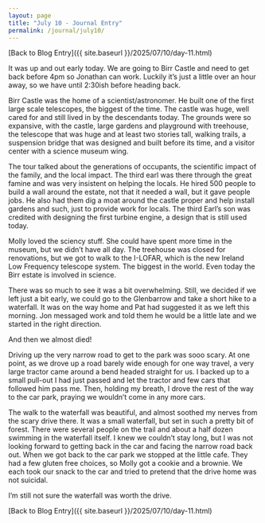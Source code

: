 ```yaml
---
layout: page
title: "July 10 - Journal Entry"
permalink: /journal/july10/
---
```


[Back to Blog Entry]({{ site.baseurl }}/2025/07/10/day-11.html)

It was up and out early today. We are going to Birr Castle and need to get back before 4pm so Jonathan can work. Luckily it’s just a little over an hour away, so we have until 2:30ish before heading back. 

Birr Castle was the home of a scientist/astronomer. He built one of the first large scale telescopes, the biggest of the time. The castle was huge, well cared for and still lived in by the descendants today. The grounds were so expansive, with the castle, large gardens and playground with treehouse, the telescope that was huge and at least two stories tall, walking trails, a suspension bridge that was designed and built before its time, and a visitor center with a science museum wing. 

The tour talked about the generations of occupants, the scientific impact of the family, and the local impact. The third earl was there through the great famine and was very insistent on helping the locals. He hired 500 people to build a wall around the estate, not that it needed a wall, but it gave people jobs. He also had them dig a moat around the castle proper and help install gardens and such, just to provide work for locals. The third Earl’s son was credited with designing the first turbine engine, a design that is still used today. 

Molly loved the sciency stuff. She could have spent more time in the museum, but we didn’t have all day. The treehouse was closed for renovations, but we got to walk to the I-LOFAR, which is the new Ireland Low Frequency telescope system. The biggest in the world. Even today the Birr estate is involved in science. 

There was so much to see it was a bit overwhelming. Still, we decided if we left just a bit early, we could go to the Glenbarrow and take a short hike to a waterfall. It was on the way home and Pat had suggested it as we left this morning. Jon messaged work and told them he would be a little late and we started in the right direction. 

And then we almost died! 

Driving up the very narrow road to get to the park was sooo scary. At one point, as we drove up a road barely wide enough for one way travel, a very large tractor came around a bend headed straight for us. I backed up to a small pull-out I had just passed and let the tractor and few cars that followed him pass me. Then, holding my breath, I drove the rest of the way to the car park, praying we wouldn’t come in any more cars. 

The walk to the waterfall was beautiful, and almost soothed my nerves from the scary drive there. It was a small waterfall, but set in such a pretty bit of forest. There were several people on the trail and about a half dozen swimming in the waterfall itself. I knew we couldn’t stay long, but I was not looking forward to getting back in the car and facing the narrow road back out. When we got back to the car park we stopped at the little cafe. They had a few gluten free choices, so Molly got a cookie and a brownie. We each took our snack to the car and tried to pretend that the drive home was not suicidal. 

I’m still not sure the waterfall was worth the drive.

[Back to Blog Entry]({{ site.baseurl }}/2025/07/10/day-11.html)
